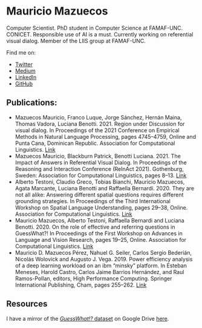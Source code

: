# Mauricio Mazuecos

Computer Scientist. PhD student in Computer Science at FAMAF-UNC. CONICET. Responsible use of AI is a must. Currently working on referential visual dialog. Member of the LIIS group at FAMAF-UNC.


Find me on:
   - [Twitter](https://twitter.com/maury_green)
   - [Medium](https://maurygreen.medium.com/)
   - [LinkedIn](https://www.linkedin.com/in/mauricio-mazuecos-56b699133/)
   - [GitHub](https://github.com/mmazuecos)


## Publications:
  - Mazuecos Mauricio, Franco Luque, Jorge Sánchez, Hernán Maina, Thomas Vadora, Luciana Benotti. 2021. Region under Discussion for visual dialog. In Proceedings of the 2021 Conference on Empirical Methods in Natural Language Processing, pages 4745–4759, Online and Punta Cana, Dominican Republic. Association for Computational Linguistics. [Link](https://aclanthology.org/2021.emnlp-main.390/)
  - Mazuecos  Mauricio,  Blackburn  Patrick,  Benotti  Luciana. 2021. The Impact of Answers in Referential Visual Dialog. In Proceedings of the Reasoning and Interaction Conference (ReInAct 2021). Gothenburg, Sweden: Association for Computational Linguistics, pages 8–13. [Link](https://aclanthology.org/2021.reinact-1.2/)
  - Alberto Testoni, Claudio Greco, Tobias Bianchi, Mauricio Mazuecos, Agata Marcante, Luciana Benotti and Raffaella Bernardi. 2020. They are not all alike: Answering different spatial questions requires different grounding strategies. In Proceedings of the Third International Workshop on Spatial Language Understanding,  pages 29–38, Online. Association for Computational Linguistics. [Link](https://www.aclweb.org/anthology/2020.splu-1.4/)
  - Mauricio Mazuecos, Alberto Testoni, Raffaella Bernardi and Luciana Benotti. 2020. On the role of effective and referring questions in GuessWhat?! In Proceedings of the First Workshop on Advances in Language and Vision Research, pages 19–25, Online. Association for Computational Linguistics. [Link](https://www.aclweb.org/anthology/2020.alvr-1.4/)
  - Mauricio D. Mazuecos Pérez, Nahuel G. Seiler, Carlos Sergio Bederián, Nicolás Wolovick and Augusto J. Vega. 2019. Power efficiency analysis of a deep learning workload on an ibm “minsky” platform. In Esteban Meneses, Harold Castro, Carlos Jaime Barrios Hernández, and Raul Ramos-Pollan, editors, High Performance Computing. Springer International Publishing, Cham, pages 255–262. [Link](https://cs.famaf.unc.edu.ar/~nicolasw/GPGPU/CARLA_2018_paper_36.pdf)

## Resources

I have a mirror of the [_GuessWhat!?_ dataset]() on Google Drive [here](https://drive.google.com/file/d/1JiJIV_Ve65SHriU8veTtLVWmlM-Nu6pi/view?usp=sharing).
